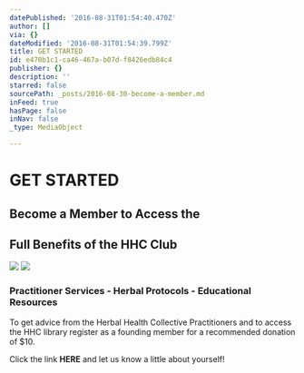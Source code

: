 ```yaml
---
datePublished: '2016-08-31T01:54:40.470Z'
author: []
via: {}
dateModified: '2016-08-31T01:54:39.799Z'
title: GET STARTED
id: e470b1c1-ca46-467a-b07d-f8426edb84c4
publisher: {}
description: ''
starred: false
sourcePath: _posts/2016-08-30-become-a-member.md
inFeed: true
hasPage: false
inNav: false
_type: MediaObject

---
```

# GET STARTED

## Become a Member to Access the

## Full Benefits of the HHC Club
![](https://the-grid-user-content.s3-us-west-2.amazonaws.com/65f3ca0d-0926-4479-93ea-6fa04cc86b10.gif)
![](https://the-grid-user-content.s3-us-west-2.amazonaws.com/eba6012f-537e-4b1c-b71e-989aea607174.jpg)

### Practitioner Services - Herbal Protocols - Educational Resources

To get advice from the Herbal Health Collective Practitioners and to access the HHC library register as a founding member for a recommended donation of $10\.

Click the link **HERE** and let us know a little about yourself!